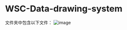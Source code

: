 # WSC-Data-drawing-system

文件夹中包含以下文件：
![image](https://github.com/user-attachments/assets/acd83397-eab2-4524-8deb-bcf09292d8f8)

